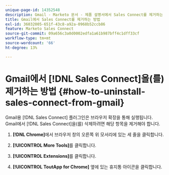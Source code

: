 ```yaml
---
unique-page-id: 14352548
description: Gmail - Marketo 문서 - 제품 설명서에서 Sales Connect를 제거하는 방법
title: Gmail에서 Sales Connect를 제거하는 방법
exl-id: 36032005-651f-43c8-a92a-0968b52ccb86
feature: Marketo Sales Connect
source-git-commit: 09a656c3a0d0002edfa1a61b987bff4c1dff33cf
workflow-type: tm+mt
source-wordcount: '66'
ht-degree: 13%

---
```


# Gmail에서 [!DNL Sales Connect]을(를) 제거하는 방법 {#how-to-uninstall-sales-connect-from-gmail}

Gmail용 [!DNL Sales Connect] 플러그인은 브라우저 확장을 통해 실행됩니다. Gmail에서 [!DNL Sales Connect]을(를) 삭제하려면 해당 항목을 제거해야 합니다.

1. **[!DNL Chrome]**&#x200B;에서 브라우저 창의 오른쪽 위 모서리에 있는 세 줄을 클릭합니다.

1. **[!UICONTROL More Tools]**&#x200B;를 클릭합니다.

1. **[!UICONTROL Extensions]**&#x200B;를 클릭합니다.

1. **[!UICONTROL ToutApp for Chrome]** 옆에 있는 휴지통 아이콘을 클릭합니다.
